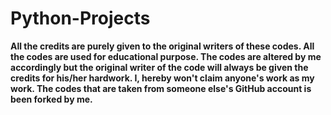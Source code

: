 # Python-Projects

<b> All the credits are purely given to the original writers of these codes. All the codes are used for educational purpose. The codes are altered by me accordingly but the original writer of the code will always be given the credits for his/her hardwork. I, hereby won't claim anyone's work as my work. The codes that are taken from someone else's GitHub account is been forked by me.
</b>
